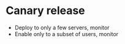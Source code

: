 # Canary release

* Deploy to only a few servers, monitor
* Enable only to a subset of users, monitor



